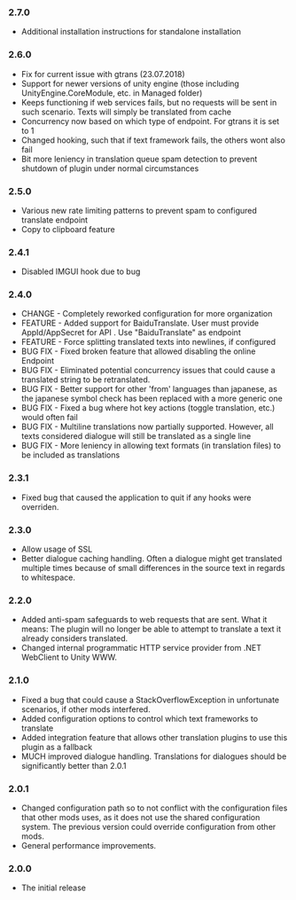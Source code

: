 ### 2.7.0
 * Additional installation instructions for standalone installation

### 2.6.0
 * Fix for current issue with gtrans (23.07.2018)
 * Support for newer versions of unity engine (those including UnityEngine.CoreModule, etc. in Managed folder)
 * Keeps functioning if web services fails, but no requests will be sent in such scenario. Texts will simply be translated from cache
 * Concurrency now based on which type of endpoint. For gtrans it is set to 1
 * Changed hooking, such that if text framework fails, the others wont also fail
 * Bit more leniency in translation queue spam detection to prevent shutdown of plugin under normal circumstances

### 2.5.0
 * Various new rate limiting patterns to prevent spam to configured translate endpoint
 * Copy to clipboard feature

### 2.4.1
 * Disabled IMGUI hook due to bug

### 2.4.0
 * CHANGE - Completely reworked configuration for more organization
 * FEATURE - Added support for BaiduTranslate. User must provide AppId/AppSecret for API . Use "BaiduTranslate" as endpoint
 * FEATURE - Force splitting translated texts into newlines, if configured
 * BUG FIX - Fixed broken feature that allowed disabling the online Endpoint
 * BUG FIX - Eliminated potential concurrency issues that could cause a translated string to be retranslated.
 * BUG FIX - Better support for other 'from' languages than japanese, as the japanese symbol check has been replaced with a more generic one
 * BUG FIX - Fixed a bug where hot key actions (toggle translation, etc.) would often fail
 * BUG FIX - Multiline translations now partially supported. However, all texts considered dialogue will still be translated as a single line
 * BUG FIX - More leniency in allowing text formats (in translation files) to be included as translations

### 2.3.1
 * Fixed bug that caused the application to quit if any hooks were overriden.

### 2.3.0
 * Allow usage of SSL
 * Better dialogue caching handling. Often a dialogue might get translated multiple times because of small differences in the source text in regards to whitespace.

### 2.2.0
 * Added anti-spam safeguards to web requests that are sent. What it means: The plugin will no longer be able to attempt to translate a text it already considers translated.
 * Changed internal programmatic HTTP service provider from .NET WebClient to Unity WWW.

### 2.1.0
 * Fixed a bug that could cause a StackOverflowException in unfortunate scenarios, if other mods interfered.
 * Added configuration options to control which text frameworks to translate
 * Added integration feature that allows other translation plugins to use this plugin as a fallback
 * MUCH improved dialogue handling. Translations for dialogues should be significantly better than 2.0.1

### 2.0.1
 * Changed configuration path so to not conflict with the configuration files that other mods uses, as it does not use the shared configuration system. The previous version could override configuration from other mods.
 * General performance improvements.

### 2.0.0
 * The initial release
